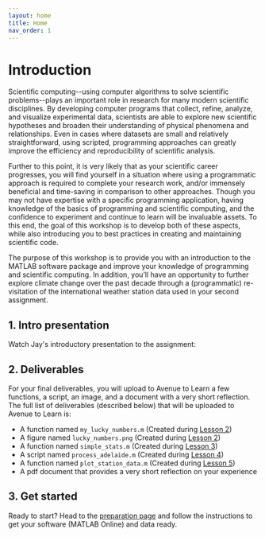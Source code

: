 ```yaml
---
layout: home
title: Home
nav_order: 1
---
```


# Introduction
Scientific computing--using computer algorithms to solve scientific problems--plays an important role in research for many modern scientific disciplines. By developing computer programs that collect, refine, analyze, and visualize experimental data, scientists are able to explore new scientific hypotheses and broaden their understanding of physical phenomena and relationships. Even in cases where datasets are small and relatively straightforward, using scripted, programming approaches can greatly improve the efficiency and reproducibility of scientific analysis.

Further to this point, it is very likely that as your scientific career progresses, you will find yourself in a situation where using a programmatic approach is required to complete your research work, and/or immensely beneficial and time-saving in comparison to other approaches. Though you may not have expertise with a specific programming application, having knowledge of the basics of programming and scientific computing, and the confidence to experiment and continue to learn will be invaluable assets. To this end, the goal of this workshop is to develop both of these aspects, while also introducing you to best practices in creating and maintaining scientific code. 

The purpose of this workshop is to provide you with an introduction to the MATLAB software package and improve your knowledge of programming and scientific computing. In addition, you’ll have an opportunity to further explore climate change over the past decade through a (programmatic) re-visitation of the international weather station data used in your second assignment. 

## 1. Intro presentation
Watch Jay's introductory presentation to the assignment: 

## 2. Deliverables
For your final deliverables, you will upload to Avenue to Learn a few functions, a script, an image, and a document with a very short reflection. The full list of deliverables (described below) that will be uploaded to Avenue to Learn is: 
- A function named ```my_lucky_numbers.m``` (Created during [Lesson 2](lesson2))
- A figure named ```lucky_numbers.png``` (Created during [Lesson 2](lesson2))
- A function named ```simple_stats.m``` (Created during [Lesson 3](lesson3))
- A script named ```process_adelaide.m``` (Created during [Lesson 4](lesson4))
- A function named ```plot_station_data.m``` (Created during [Lesson 5](lesson5))
- A pdf document that provides a very short reflection on your experience

## 3. Get started 
Ready to start? Head to the [preparation page](preparation) and follow the instructions to get your software (MATLAB Online) and data ready.